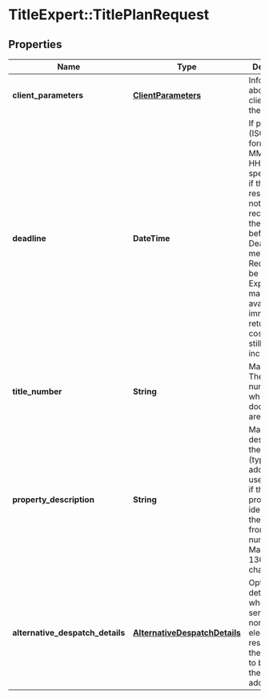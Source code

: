 # TitleExpert::TitlePlanRequest

## Properties
Name | Type | Description | Notes
------------ | ------------- | ------------- | -------------
**client_parameters** | [**ClientParameters**](ClientParameters.md) | Information about the client issuing the request | 
**deadline** | **DateTime** | If provided (ISO8601/like format yyyy-MM-dd HH:mm:ss), specifies that if the final response has not been received from the LRBG before the Deadline is met, the Request will be marked as Expired and made available for immediate return (LRBG costs may still be incurred). | [optional] 
**title_number** | **String** | Mandatory. The title number for which documents are required. | 
**property_description** | **String** | Mandatory. A description of the property (typically the address) for use by the LR if there is a problem identifying the property from the title number. Maximum of 130 characters. | 
**alternative_despatch_details** | [**AlternativeDespatchDetails**](AlternativeDespatchDetails.md) | Optional details of where to send any non-electronic results (if they are not to be sent to the default address) | [optional] 


